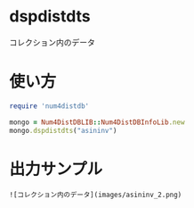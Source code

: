 dspdistdts
==========
コレクション内のデータ

# 使い方

```ruby
require 'num4distdb'

mongo = Num4DistDBLIB::Num4DistDBInfoLib.new
mongo.dspdistdts("asininv")
```

# 出力サンプル

    ![コレクション内のデータ](images/asininv_2.png)  


